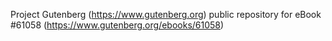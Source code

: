 Project Gutenberg (https://www.gutenberg.org) public repository for eBook #61058 (https://www.gutenberg.org/ebooks/61058)
